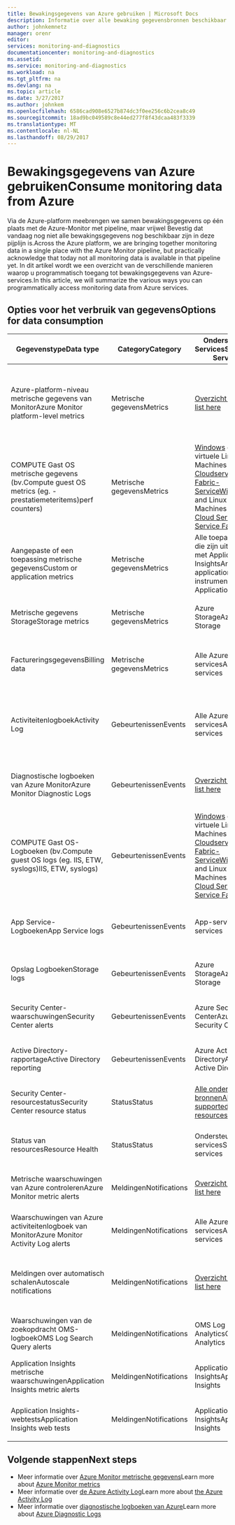 ```yaml
---
title: Bewakingsgegevens van Azure gebruiken | Microsoft Docs
description: Informatie over alle bewaking gegevensbronnen beschikbaar zijn op Azure vandaag.
author: johnkemnetz
manager: orenr
editor: 
services: monitoring-and-diagnostics
documentationcenter: monitoring-and-diagnostics
ms.assetid: 
ms.service: monitoring-and-diagnostics
ms.workload: na
ms.tgt_pltfrm: na
ms.devlang: na
ms.topic: article
ms.date: 3/27/2017
ms.author: johnkem
ms.openlocfilehash: 6586cad908e6527b874dc3f0ee256c6b2cea8c49
ms.sourcegitcommit: 18ad9bc049589c8e44ed277f8f43dcaa483f3339
ms.translationtype: MT
ms.contentlocale: nl-NL
ms.lasthandoff: 08/29/2017
---
```

# <a name="consume-monitoring-data-from-azure"></a><span data-ttu-id="af64c-103">Bewakingsgegevens van Azure gebruiken</span><span class="sxs-lookup"><span data-stu-id="af64c-103">Consume monitoring data from Azure</span></span>

<span data-ttu-id="af64c-104">Via de Azure-platform meebrengen we samen bewakingsgegevens op één plaats met de Azure-Monitor met pipeline, maar vrijwel Bevestig dat vandaag nog niet alle bewakingsgegevens nog beschikbaar zijn in deze pijplijn is.</span><span class="sxs-lookup"><span data-stu-id="af64c-104">Across the Azure platform, we are bringing together monitoring data in a single place with the Azure Monitor pipeline, but practically acknowledge that today not all monitoring data is available in that pipeline yet.</span></span> <span data-ttu-id="af64c-105">In dit artikel wordt we een overzicht van de verschillende manieren waarop u programmatisch toegang tot bewakingsgegevens van Azure-services.</span><span class="sxs-lookup"><span data-stu-id="af64c-105">In this article, we will summarize the various ways you can programmatically access monitoring data from Azure services.</span></span>

## <a name="options-for-data-consumption"></a><span data-ttu-id="af64c-106">Opties voor het verbruik van gegevens</span><span class="sxs-lookup"><span data-stu-id="af64c-106">Options for data consumption</span></span>

| <span data-ttu-id="af64c-107">Gegevenstype</span><span class="sxs-lookup"><span data-stu-id="af64c-107">Data type</span></span> | <span data-ttu-id="af64c-108">Category</span><span class="sxs-lookup"><span data-stu-id="af64c-108">Category</span></span> | <span data-ttu-id="af64c-109">Ondersteunde Services</span><span class="sxs-lookup"><span data-stu-id="af64c-109">Supported Services</span></span> | <span data-ttu-id="af64c-110">Toegangsmethoden</span><span class="sxs-lookup"><span data-stu-id="af64c-110">Methods of access</span></span> |
| --- | --- | --- | --- |
| <span data-ttu-id="af64c-111">Azure-platform-niveau metrische gegevens van Monitor</span><span class="sxs-lookup"><span data-stu-id="af64c-111">Azure Monitor platform-level metrics</span></span> | <span data-ttu-id="af64c-112">Metrische gegevens</span><span class="sxs-lookup"><span data-stu-id="af64c-112">Metrics</span></span> | [<span data-ttu-id="af64c-113">Overzicht hier</span><span class="sxs-lookup"><span data-stu-id="af64c-113">See list here</span></span>](monitoring-supported-metrics.md) | <ul><li><span data-ttu-id="af64c-114">**REST-API:** [Azure Monitor metrische API](https://docs.microsoft.com/rest/api/monitor/metrics)</span><span class="sxs-lookup"><span data-stu-id="af64c-114">**REST API:** [Azure Monitor Metric API](https://docs.microsoft.com/rest/api/monitor/metrics)</span></span></li><li><span data-ttu-id="af64c-115">**Opslag-blob of event hub:** [diagnostische instellingen](monitoring-overview-of-diagnostic-logs.md#resource-diagnostic-settings)</span><span class="sxs-lookup"><span data-stu-id="af64c-115">**Storage blob or event hub:** [Diagnostic Settings](monitoring-overview-of-diagnostic-logs.md#resource-diagnostic-settings)</span></span></li></ul> |
| <span data-ttu-id="af64c-116">COMPUTE Gast OS metrische gegevens (bv.</span><span class="sxs-lookup"><span data-stu-id="af64c-116">Compute guest OS metrics (eg.</span></span> <span data-ttu-id="af64c-117">-prestatiemeteritems)</span><span class="sxs-lookup"><span data-stu-id="af64c-117">perf counters)</span></span> | <span data-ttu-id="af64c-118">Metrische gegevens</span><span class="sxs-lookup"><span data-stu-id="af64c-118">Metrics</span></span> | <span data-ttu-id="af64c-119">[Windows](../virtual-machines-dotnet-diagnostics.md) en virtuele Linux-Machines (v2) [Cloudservices](../cloud-services/cloud-services-dotnet-diagnostics-trace-flow.md), [Fabric-Service](../service-fabric/service-fabric-diagnostics-how-to-monitor-and-diagnose-services-locally.md)</span><span class="sxs-lookup"><span data-stu-id="af64c-119">[Windows](../virtual-machines-dotnet-diagnostics.md) and Linux Virtual Machines (v2), [Cloud Services](../cloud-services/cloud-services-dotnet-diagnostics-trace-flow.md), [Service Fabric](../service-fabric/service-fabric-diagnostics-how-to-monitor-and-diagnose-services-locally.md)</span></span> | <ul><li><span data-ttu-id="af64c-120">**Table Storage of blob:** [Windows of Linux Azure diagnostics](../cloud-services/cloud-services-dotnet-diagnostics-storage.md)</span><span class="sxs-lookup"><span data-stu-id="af64c-120">**Storage table or blob:** [Windows or Linux Azure diagnostics](../cloud-services/cloud-services-dotnet-diagnostics-storage.md)</span></span></li><li><span data-ttu-id="af64c-121">**Event hub:** [Windows Azure diagnostics](../event-hubs/event-hubs-streaming-azure-diags-data.md)</span><span class="sxs-lookup"><span data-stu-id="af64c-121">**Event hub:** [Windows Azure diagnostics](../event-hubs/event-hubs-streaming-azure-diags-data.md)</span></span></li></ul> |
| <span data-ttu-id="af64c-122">Aangepaste of een toepassing metrische gegevens</span><span class="sxs-lookup"><span data-stu-id="af64c-122">Custom or application metrics</span></span> | <span data-ttu-id="af64c-123">Metrische gegevens</span><span class="sxs-lookup"><span data-stu-id="af64c-123">Metrics</span></span> | <span data-ttu-id="af64c-124">Alle toepassingen die zijn uitgerust met Application Insights</span><span class="sxs-lookup"><span data-stu-id="af64c-124">Any application instrumented with Application Insights</span></span> | <ul><li><span data-ttu-id="af64c-125">**REST-API:** [Application Insights REST-API](https://dev.applicationinsights.io/reference)</span><span class="sxs-lookup"><span data-stu-id="af64c-125">**REST API:** [Application Insights REST API](https://dev.applicationinsights.io/reference)</span></span></li></ul> |
| <span data-ttu-id="af64c-126">Metrische gegevens Storage</span><span class="sxs-lookup"><span data-stu-id="af64c-126">Storage metrics</span></span> | <span data-ttu-id="af64c-127">Metrische gegevens</span><span class="sxs-lookup"><span data-stu-id="af64c-127">Metrics</span></span> | <span data-ttu-id="af64c-128">Azure Storage</span><span class="sxs-lookup"><span data-stu-id="af64c-128">Azure Storage</span></span> | <ul><li><span data-ttu-id="af64c-129">**Table Storage:** [Storage Analytics](https://docs.microsoft.com/rest/api/storageservices/storage-analytics)</span><span class="sxs-lookup"><span data-stu-id="af64c-129">**Storage table:** [Storage Analytics](https://docs.microsoft.com/rest/api/storageservices/storage-analytics)</span></span></li></ul> |
| <span data-ttu-id="af64c-130">Factureringsgegevens</span><span class="sxs-lookup"><span data-stu-id="af64c-130">Billing data</span></span> | <span data-ttu-id="af64c-131">Metrische gegevens</span><span class="sxs-lookup"><span data-stu-id="af64c-131">Metrics</span></span> | <span data-ttu-id="af64c-132">Alle Azure-services</span><span class="sxs-lookup"><span data-stu-id="af64c-132">All Azure services</span></span> | <ul><li><span data-ttu-id="af64c-133">**REST-API:** [Azure brongebruik en RateCard API's](../billing/billing-usage-rate-card-overview.md)</span><span class="sxs-lookup"><span data-stu-id="af64c-133">**REST API:** [Azure Resource Usage and RateCard APIs](../billing/billing-usage-rate-card-overview.md)</span></span></li></ul> |
| <span data-ttu-id="af64c-134">Activiteitenlogboek</span><span class="sxs-lookup"><span data-stu-id="af64c-134">Activity Log</span></span> | <span data-ttu-id="af64c-135">Gebeurtenissen</span><span class="sxs-lookup"><span data-stu-id="af64c-135">Events</span></span> | <span data-ttu-id="af64c-136">Alle Azure-services</span><span class="sxs-lookup"><span data-stu-id="af64c-136">All Azure services</span></span> | <ul><li><span data-ttu-id="af64c-137">**REST-API:** [gebeurtenissen van Azure controleren API](https://docs.microsoft.com/rest/api/monitor/events)</span><span class="sxs-lookup"><span data-stu-id="af64c-137">**REST API:** [Azure Monitor Events API](https://docs.microsoft.com/rest/api/monitor/events)</span></span></li><li><span data-ttu-id="af64c-138">**Opslag-blob of event hub:** [logboek profiel](monitoring-overview-activity-logs.md#export-the-activity-log-with-a-log-profile)</span><span class="sxs-lookup"><span data-stu-id="af64c-138">**Storage blob or event hub:** [Log Profile](monitoring-overview-activity-logs.md#export-the-activity-log-with-a-log-profile)</span></span></li></ul> |
| <span data-ttu-id="af64c-139">Diagnostische logboeken van Azure Monitor</span><span class="sxs-lookup"><span data-stu-id="af64c-139">Azure Monitor Diagnostic Logs</span></span> | <span data-ttu-id="af64c-140">Gebeurtenissen</span><span class="sxs-lookup"><span data-stu-id="af64c-140">Events</span></span> | [<span data-ttu-id="af64c-141">Overzicht hier</span><span class="sxs-lookup"><span data-stu-id="af64c-141">See list here</span></span>](monitoring-diagnostic-logs-schema.md) | <ul><li><span data-ttu-id="af64c-142">**Opslag-blob of event hub:** [diagnostische instellingen](monitoring-overview-of-diagnostic-logs.md#resource-diagnostic-settings)</span><span class="sxs-lookup"><span data-stu-id="af64c-142">**Storage blob or event hub:** [Diagnostic Settings](monitoring-overview-of-diagnostic-logs.md#resource-diagnostic-settings)</span></span></li></ul> |
| <span data-ttu-id="af64c-143">COMPUTE Gast OS-Logboeken (bv.</span><span class="sxs-lookup"><span data-stu-id="af64c-143">Compute guest OS logs (eg.</span></span> <span data-ttu-id="af64c-144">IIS, ETW, syslogs)</span><span class="sxs-lookup"><span data-stu-id="af64c-144">IIS, ETW, syslogs)</span></span> | <span data-ttu-id="af64c-145">Gebeurtenissen</span><span class="sxs-lookup"><span data-stu-id="af64c-145">Events</span></span> | <span data-ttu-id="af64c-146">[Windows](../virtual-machines-dotnet-diagnostics.md) en virtuele Linux-Machines (v2) [Cloudservices](../cloud-services/cloud-services-dotnet-diagnostics-trace-flow.md), [Fabric-Service](../service-fabric/service-fabric-diagnostics-how-to-monitor-and-diagnose-services-locally.md)</span><span class="sxs-lookup"><span data-stu-id="af64c-146">[Windows](../virtual-machines-dotnet-diagnostics.md) and Linux Virtual Machines (v2), [Cloud Services](../cloud-services/cloud-services-dotnet-diagnostics-trace-flow.md), [Service Fabric](../service-fabric/service-fabric-diagnostics-how-to-monitor-and-diagnose-services-locally.md)</span></span> | <ul><li><span data-ttu-id="af64c-147">**Table Storage of blob:** [Windows of Linux Azure diagnostics](../cloud-services/cloud-services-dotnet-diagnostics-storage.md)</span><span class="sxs-lookup"><span data-stu-id="af64c-147">**Storage table or blob:** [Windows or Linux Azure diagnostics](../cloud-services/cloud-services-dotnet-diagnostics-storage.md)</span></span></li><li><span data-ttu-id="af64c-148">**Event hub:** [Windows Azure diagnostics](../event-hubs/event-hubs-streaming-azure-diags-data.md)</span><span class="sxs-lookup"><span data-stu-id="af64c-148">**Event hub:** [Windows Azure diagnostics](../event-hubs/event-hubs-streaming-azure-diags-data.md)</span></span></li></ul> |
| <span data-ttu-id="af64c-149">App Service-Logboeken</span><span class="sxs-lookup"><span data-stu-id="af64c-149">App Service logs</span></span> | <span data-ttu-id="af64c-150">Gebeurtenissen</span><span class="sxs-lookup"><span data-stu-id="af64c-150">Events</span></span> | <span data-ttu-id="af64c-151">App-services</span><span class="sxs-lookup"><span data-stu-id="af64c-151">App services</span></span> | <ul><li><span data-ttu-id="af64c-152">**Bestand, tabel of blob-opslag:** [Web-app diagnose](../app-service-web/web-sites-enable-diagnostic-log.md)</span><span class="sxs-lookup"><span data-stu-id="af64c-152">**File, table, or blob storage:** [Web app diagnostics](../app-service-web/web-sites-enable-diagnostic-log.md)</span></span></li></ul> |
| <span data-ttu-id="af64c-153">Opslag Logboeken</span><span class="sxs-lookup"><span data-stu-id="af64c-153">Storage logs</span></span> | <span data-ttu-id="af64c-154">Gebeurtenissen</span><span class="sxs-lookup"><span data-stu-id="af64c-154">Events</span></span> | <span data-ttu-id="af64c-155">Azure Storage</span><span class="sxs-lookup"><span data-stu-id="af64c-155">Azure Storage</span></span> | <ul><li><span data-ttu-id="af64c-156">**Table Storage:** [Storage Analytics](https://docs.microsoft.com/rest/api/storageservices/storage-analytics)</span><span class="sxs-lookup"><span data-stu-id="af64c-156">**Storage table:** [Storage Analytics](https://docs.microsoft.com/rest/api/storageservices/storage-analytics)</span></span></li></ul> |
| <span data-ttu-id="af64c-157">Security Center-waarschuwingen</span><span class="sxs-lookup"><span data-stu-id="af64c-157">Security Center alerts</span></span> | <span data-ttu-id="af64c-158">Gebeurtenissen</span><span class="sxs-lookup"><span data-stu-id="af64c-158">Events</span></span> | <span data-ttu-id="af64c-159">Azure Security Center</span><span class="sxs-lookup"><span data-stu-id="af64c-159">Azure Security Center</span></span> | <ul><li><span data-ttu-id="af64c-160">**REST-API:** [beveiligingswaarschuwingen](https://msdn.microsoft.com/library/mt704050.aspx)</span><span class="sxs-lookup"><span data-stu-id="af64c-160">**REST API:** [Security Alerts](https://msdn.microsoft.com/library/mt704050.aspx)</span></span></li></ul> |
| <span data-ttu-id="af64c-161">Active Directory-rapportage</span><span class="sxs-lookup"><span data-stu-id="af64c-161">Active Directory reporting</span></span> | <span data-ttu-id="af64c-162">Gebeurtenissen</span><span class="sxs-lookup"><span data-stu-id="af64c-162">Events</span></span> | <span data-ttu-id="af64c-163">Azure Active Directory</span><span class="sxs-lookup"><span data-stu-id="af64c-163">Azure Active Directory</span></span> | <ul><li><span data-ttu-id="af64c-164">**REST-API:** [Azure Active Directory graph API](../active-directory/active-directory-reporting-api-getting-started.md)</span><span class="sxs-lookup"><span data-stu-id="af64c-164">**REST API:** [Azure Active Directory graph API](../active-directory/active-directory-reporting-api-getting-started.md)</span></span></li></ul> |
| <span data-ttu-id="af64c-165">Security Center-resourcestatus</span><span class="sxs-lookup"><span data-stu-id="af64c-165">Security Center resource status</span></span> | <span data-ttu-id="af64c-166">Status</span><span class="sxs-lookup"><span data-stu-id="af64c-166">Status</span></span> | [<span data-ttu-id="af64c-167">Alle ondersteunde bronnen</span><span class="sxs-lookup"><span data-stu-id="af64c-167">All supported resources</span></span>](https://msdn.microsoft.com/library/mt704041.aspx#Anchor_1) | <ul><li><span data-ttu-id="af64c-168">**REST-API:** [beveiliging statussen](https://msdn.microsoft.com/library/mt704041.aspx)</span><span class="sxs-lookup"><span data-stu-id="af64c-168">**REST API:** [Security Statuses](https://msdn.microsoft.com/library/mt704041.aspx)</span></span></li></ul> |
| <span data-ttu-id="af64c-169">Status van resources</span><span class="sxs-lookup"><span data-stu-id="af64c-169">Resource Health</span></span> | <span data-ttu-id="af64c-170">Status</span><span class="sxs-lookup"><span data-stu-id="af64c-170">Status</span></span> | <span data-ttu-id="af64c-171">Ondersteunde services</span><span class="sxs-lookup"><span data-stu-id="af64c-171">Supported services</span></span> | <ul><li><span data-ttu-id="af64c-172">**REST-API:** [resourcestatus REST-API](https://azure.microsoft.com/blog/reduce-troubleshooting-time-with-azure-resource-health/)</span><span class="sxs-lookup"><span data-stu-id="af64c-172">**REST API:** [Resource health REST API](https://azure.microsoft.com/blog/reduce-troubleshooting-time-with-azure-resource-health/)</span></span></li></ul> |
| <span data-ttu-id="af64c-173">Metrische waarschuwingen van Azure controleren</span><span class="sxs-lookup"><span data-stu-id="af64c-173">Azure Monitor metric alerts</span></span> | <span data-ttu-id="af64c-174">Meldingen</span><span class="sxs-lookup"><span data-stu-id="af64c-174">Notifications</span></span> | [<span data-ttu-id="af64c-175">Overzicht hier</span><span class="sxs-lookup"><span data-stu-id="af64c-175">See list here</span></span>](monitoring-supported-metrics.md) | <ul><li><span data-ttu-id="af64c-176">**Webhook:** [Azure metrische waarschuwingen](insights-webhooks-alerts.md)</span><span class="sxs-lookup"><span data-stu-id="af64c-176">**Webhook:** [Azure metric alerts](insights-webhooks-alerts.md)</span></span></li></ul> |
| <span data-ttu-id="af64c-177">Waarschuwingen van Azure activiteitenlogboek van Monitor</span><span class="sxs-lookup"><span data-stu-id="af64c-177">Azure Monitor Activity Log alerts</span></span> | <span data-ttu-id="af64c-178">Meldingen</span><span class="sxs-lookup"><span data-stu-id="af64c-178">Notifications</span></span> | <span data-ttu-id="af64c-179">Alle Azure-services</span><span class="sxs-lookup"><span data-stu-id="af64c-179">All Azure services</span></span> | <ul><li><span data-ttu-id="af64c-180">**Webhook:** Azure Activity Log waarschuwingen</span><span class="sxs-lookup"><span data-stu-id="af64c-180">**Webhook:** Azure Activity Log alerts</span></span></li></ul> |
| <span data-ttu-id="af64c-181">Meldingen over automatisch schalen</span><span class="sxs-lookup"><span data-stu-id="af64c-181">Autoscale notifications</span></span> | <span data-ttu-id="af64c-182">Meldingen</span><span class="sxs-lookup"><span data-stu-id="af64c-182">Notifications</span></span> | [<span data-ttu-id="af64c-183">Overzicht hier</span><span class="sxs-lookup"><span data-stu-id="af64c-183">See list here</span></span>](monitoring-overview-autoscale.md#supported-services-for-autoscale) | <ul><li><span data-ttu-id="af64c-184">**Webhook:** [schema voor automatisch schalen melding webhook nettolading](insights-autoscale-to-webhook-email.md#autoscale-notification-webhook-payload-schema)</span><span class="sxs-lookup"><span data-stu-id="af64c-184">**Webhook:** [Autoscale notification webhook payload schema](insights-autoscale-to-webhook-email.md#autoscale-notification-webhook-payload-schema)</span></span></li></ul> |
| <span data-ttu-id="af64c-185">Waarschuwingen van de zoekopdracht OMS-logboek</span><span class="sxs-lookup"><span data-stu-id="af64c-185">OMS Log Search Query alerts</span></span> | <span data-ttu-id="af64c-186">Meldingen</span><span class="sxs-lookup"><span data-stu-id="af64c-186">Notifications</span></span> | <span data-ttu-id="af64c-187">OMS Log Analytics</span><span class="sxs-lookup"><span data-stu-id="af64c-187">OMS Log Analytics</span></span> | <ul><li><span data-ttu-id="af64c-188">**Webhook:** [Log Analytics-waarschuwingen](../log-analytics/log-analytics-alerts-actions.md#webhook-actions)</span><span class="sxs-lookup"><span data-stu-id="af64c-188">**Webhook:** [Log Analytics alerts](../log-analytics/log-analytics-alerts-actions.md#webhook-actions)</span></span></li></ul> |
| <span data-ttu-id="af64c-189">Application Insights metrische waarschuwingen</span><span class="sxs-lookup"><span data-stu-id="af64c-189">Application Insights metric alerts</span></span> | <span data-ttu-id="af64c-190">Meldingen</span><span class="sxs-lookup"><span data-stu-id="af64c-190">Notifications</span></span> | <span data-ttu-id="af64c-191">Application Insights</span><span class="sxs-lookup"><span data-stu-id="af64c-191">Application Insights</span></span> | <ul><li><span data-ttu-id="af64c-192">**Webhook:** [Application Insights-waarschuwingen](../application-insights/app-insights-alerts.md)</span><span class="sxs-lookup"><span data-stu-id="af64c-192">**Webhook:** [Application Insights alerts](../application-insights/app-insights-alerts.md)</span></span></li></ul> |
| <span data-ttu-id="af64c-193">Application Insights-webtests</span><span class="sxs-lookup"><span data-stu-id="af64c-193">Application Insights web tests</span></span> | <span data-ttu-id="af64c-194">Meldingen</span><span class="sxs-lookup"><span data-stu-id="af64c-194">Notifications</span></span> | <span data-ttu-id="af64c-195">Application Insights</span><span class="sxs-lookup"><span data-stu-id="af64c-195">Application Insights</span></span> | <ul><li><span data-ttu-id="af64c-196">**Webhook:** [Application Insights-waarschuwingen](../application-insights/app-insights-alerts.md)</span><span class="sxs-lookup"><span data-stu-id="af64c-196">**Webhook:** [Application Insights alerts](../application-insights/app-insights-alerts.md)</span></span></li></ul> |

## <a name="next-steps"></a><span data-ttu-id="af64c-197">Volgende stappen</span><span class="sxs-lookup"><span data-stu-id="af64c-197">Next steps</span></span>

- <span data-ttu-id="af64c-198">Meer informatie over [Azure Monitor metrische gegevens](monitoring-overview-metrics.md)</span><span class="sxs-lookup"><span data-stu-id="af64c-198">Learn more about [Azure Monitor metrics](monitoring-overview-metrics.md)</span></span>
- <span data-ttu-id="af64c-199">Meer informatie over [de Azure Activity Log](monitoring-overview-activity-logs.md)</span><span class="sxs-lookup"><span data-stu-id="af64c-199">Learn more about [the Azure Activity Log](monitoring-overview-activity-logs.md)</span></span>
- <span data-ttu-id="af64c-200">Meer informatie over [diagnostische logboeken van Azure](monitoring-overview-of-diagnostic-logs.md)</span><span class="sxs-lookup"><span data-stu-id="af64c-200">Learn more about [Azure Diagnostic Logs](monitoring-overview-of-diagnostic-logs.md)</span></span>
